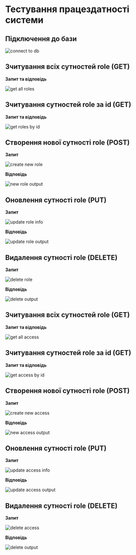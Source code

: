 # Тестування працездатності системи
## Підключення до бази

![connect to db](./connection.png)

## Зчитування всіх сутностей role (GET)

**Запит та відповідь**

![get all roles](./routes_role/getAllRole.png)

## Зчитування сутностей role за id (GET) 

**Запит та відповідь** 

![get roles by id](./routes_role/getByIdRole.png)

## Створення нової сутності role (POST)

**Запит**

![create new role](./routes_role/postRole.png)

**Відповідь**

![new role output](./routes_role/postCheckRole.png)

## Оновлення сутності role (PUT)

**Запит**

![update role info](./routes_role/putRole.png)

**Відповідь**

![update role output](./routes_role/putCheckRole.png)

## Видалення сутності role (DELETE)

**Запит**

![delete role](./routes_role/deleteRole.png)

**Відповідь**

![delete output](./routes_role/deleteCheckRole.png)


## Зчитування всіх сутностей role (GET)

**Запит та відповідь**

![get all access](./routes_access/getAccess.png)

## Зчитування сутностей role за id (GET)

**Запит та відповідь**

![get access by id](./routes_access/getByIdAccess.png)

## Створення нової сутності role (POST)

**Запит**

![create new access](./routes_access/postAccess.png)

**Відповідь**

![new access output](./routes_access/postCheckAccess.png)

## Оновлення сутності role (PUT)

**Запит**

![update access info](./routes_access/putAccess.png)

**Відповідь**

![update access output](./routes_access/putCheckAccess.png)

## Видалення сутності role (DELETE)

**Запит**

![delete access](./routes_access/deleteAccess.png)

**Відповідь**

![delete output](./routes_access/deleteCheckAccess.png)


